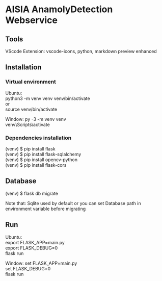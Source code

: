 # AISIA AnamolyDetection Webservice

## Tools
VScode Extension: vscode-icons, python, markdown preview enhanced

## Installation
### Virtual environment
Ubuntu:  
python3 -m venv venv
venv/bin/activate  
or  
source venv/bin/activate

Window: 
py -3 -m venv venv  
venv\Scripts\activate

### Dependencies installation
(venv) $ pip install flask  
(venv) $ pip install flask-sqlalchemy  
(venv) $ pip install opencv-python  
(venv) $ pip install flask-cors

## Database
(venv) $ flask db migrate

Note that: Sqlite used by default or you can set Database path in environment variable before migrating

## Run
Ubuntu:  
export FLASK_APP=main.py  
export FLASK_DEBUG=0  
flask run

Window: 
set FLASK_APP=main.py  
set FLASK_DEBUG=0  
flask run